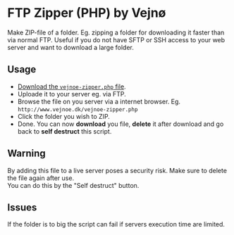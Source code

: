 # FTP Zipper (PHP) by Vejnø
Make ZIP-file of a folder. Eg. zipping a folder for downloading it faster than via normal FTP. 
Useful if you do not have SFTP or SSH access to your web server and want to download a large folder.

## Usage
- [Download the `vejnoe-zipper.php` file](https://github.com/vejnoe/vejnoe-zipper/archive/master.zip).
- Uploade it to your server eg. via FTP.
- Browse the file on you server via a internet browser. Eg. `http://www.vejnoe.dk/vejnoe-zipper.php`
- Click the folder you wish to ZIP.
- Done. You can now **download** you file, **delete** it after download and go back to **self destruct** this script.

## Warning
By adding this file to a live server poses a security risk. Make sure to delete the file again after use.  
You can do this by the "Self destruct" button.

## Issues
If the folder is to big the script can fail if servers execution time are limited.
